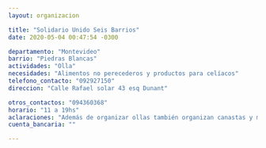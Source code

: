 ```yaml
---
layout: organizacion

title: "Solidario Unido Seis Barrios"
date: 2020-05-04 00:47:54 -0300

departamento: "Montevideo"
barrio: "Piedras Blancas"
actividades: "Olla"
necesidades: "Alimentos no perecederos y productos para celíacos"
telefono_contacto: "092927150"
direccion: "Calle Rafael solar 43 esq Dunant"

otros_contactos: "094360368"
horario: "11 a 19hs"
aclaraciones: "Además de organizar ollas también organizan canastas y meriendas"
cuenta_bancaria: ""

---
```

